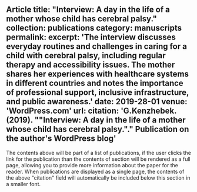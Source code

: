 Article
title: "Interview: A day in the life of a mother whose child has cerebral palsy."
collection: publications
category: manuscripts
permalink: 
excerpt: 'The interview discusses everyday routines and challenges in caring for a child with cerebral palsy, including regular therapy and accessibility issues. The mother shares her experiences with healthcare systems in different countries and notes the importance of professional support, inclusive infrastructure, and public awareness.'
date: 2019-28-01
venue: 'WordPress.com'
url: 
citation: 'G.Kenzhebek. (2019). &quot;"Interview: A day in the life of a mother whose child has cerebral palsy.".&quot; Publication on the author's WordPress blog'
---

The contents above will be part of a list of publications, if the user clicks the link for the publication than the contents of section will be rendered as a full page, allowing you to provide more information about the paper for the reader. When publications are displayed as a single page, the contents of the above "citation" field will automatically be included below this section in a smaller font.

